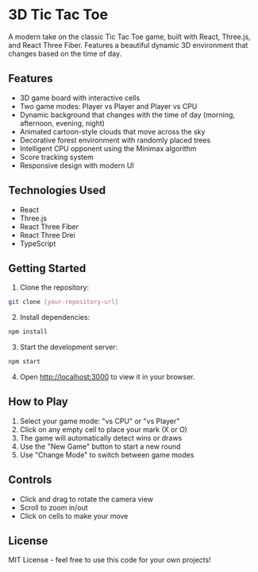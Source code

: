# 3D Tic Tac Toe

A modern take on the classic Tic Tac Toe game, built with React, Three.js, and React Three Fiber. Features a beautiful dynamic 3D environment that changes based on the time of day.

## Features

- 3D game board with interactive cells
- Two game modes: Player vs Player and Player vs CPU
- Dynamic background that changes with the time of day (morning, afternoon, evening, night)
- Animated cartoon-style clouds that move across the sky
- Decorative forest environment with randomly placed trees
- Intelligent CPU opponent using the Minimax algorithm
- Score tracking system
- Responsive design with modern UI

## Technologies Used

- React
- Three.js
- React Three Fiber
- React Three Drei
- TypeScript

## Getting Started

1. Clone the repository:
```bash
git clone [your-repository-url]
```

2. Install dependencies:
```bash
npm install
```

3. Start the development server:
```bash
npm start
```

4. Open [http://localhost:3000](http://localhost:3000) to view it in your browser.

## How to Play

1. Select your game mode: "vs CPU" or "vs Player"
2. Click on any empty cell to place your mark (X or O)
3. The game will automatically detect wins or draws
4. Use the "New Game" button to start a new round
5. Use "Change Mode" to switch between game modes

## Controls

- Click and drag to rotate the camera view
- Scroll to zoom in/out
- Click on cells to make your move

## License

MIT License - feel free to use this code for your own projects!
